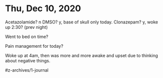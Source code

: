 # Thu, Dec 10, 2020
Acetazolamide? n
DMSO? y, base of skull only today. 
Clonazepam? y, woke up 2:30? 
(prev night)

Went to bed on time? 

Pain management for today? 

Woke up at 4am, then was more and more awake and upset due to thinking about negative things. 


#z-archives/1-journal